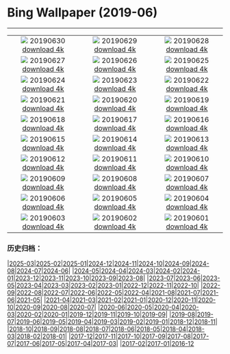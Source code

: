 # Bing Wallpaper (2019-06)
**************
| | | |
| :----: | :----: | :----: |
| ![](https://www.bing.com/th?id=OHR.HKreuni_ZH-CN5683726370_1920x1080.jpg) 20190630 [download 4k](https://www.bing.com/th?id=OHR.HKreuni_ZH-CN5683726370_UHD.jpg) | ![](https://www.bing.com/th?id=OHR.RedAnthiasCoralMayotte_ZH-CN5646370533_1920x1080.jpg) 20190629 [download 4k](https://www.bing.com/th?id=OHR.RedAnthiasCoralMayotte_ZH-CN5646370533_UHD.jpg) | ![](https://www.bing.com/th?id=OHR.BurrowingOwlet_ZH-CN5583013899_1920x1080.jpg) 20190628 [download 4k](https://www.bing.com/th?id=OHR.BurrowingOwlet_ZH-CN5583013899_UHD.jpg) |
| ![](https://www.bing.com/th?id=OHR.Montreux_ZH-CN5485205583_1920x1080.jpg) 20190627 [download 4k](https://www.bing.com/th?id=OHR.Montreux_ZH-CN5485205583_UHD.jpg) | ![](https://www.bing.com/th?id=OHR.RootBridge_ZH-CN5173953292_1920x1080.jpg) 20190626 [download 4k](https://www.bing.com/th?id=OHR.RootBridge_ZH-CN5173953292_UHD.jpg) | ![](https://www.bing.com/th?id=OHR.GlastonburyTor_ZH-CN4673691420_1920x1080.jpg) 20190625 [download 4k](https://www.bing.com/th?id=OHR.GlastonburyTor_ZH-CN4673691420_UHD.jpg) |
| ![](https://www.bing.com/th?id=OHR.SutherlandFalls_ZH-CN4602884079_1920x1080.jpg) 20190624 [download 4k](https://www.bing.com/th?id=OHR.SutherlandFalls_ZH-CN4602884079_UHD.jpg) | ![](https://www.bing.com/th?id=OHR.PhilippinesFirefly_ZH-CN4519927697_1920x1080.jpg) 20190623 [download 4k](https://www.bing.com/th?id=OHR.PhilippinesFirefly_ZH-CN4519927697_UHD.jpg) | ![](https://www.bing.com/th?id=OHR.Gnomesville_ZH-CN4402652527_1920x1080.jpg) 20190622 [download 4k](https://www.bing.com/th?id=OHR.Gnomesville_ZH-CN4402652527_UHD.jpg) |
| ![](https://www.bing.com/th?id=OHR.ManausBasin_ZH-CN4303809335_1920x1080.jpg) 20190621 [download 4k](https://www.bing.com/th?id=OHR.ManausBasin_ZH-CN4303809335_UHD.jpg) | ![](https://www.bing.com/th?id=OHR.HawksbillCrag_ZH-CN4429681235_1920x1080.jpg) 20190620 [download 4k](https://www.bing.com/th?id=OHR.HawksbillCrag_ZH-CN4429681235_UHD.jpg) | ![](https://www.bing.com/th?id=OHR.CommonSundewVosges_ZH-CN0507660055_1920x1080.jpg) 20190619 [download 4k](https://www.bing.com/th?id=OHR.CommonSundewVosges_ZH-CN0507660055_UHD.jpg) |
| ![](https://www.bing.com/th?id=OHR.CherryLaurelMaze_ZH-CN9887470516_1920x1080.jpg) 20190618 [download 4k](https://www.bing.com/th?id=OHR.CherryLaurelMaze_ZH-CN9887470516_UHD.jpg) | ![](https://www.bing.com/th?id=OHR.HelixPomatia_ZH-CN9785223494_1920x1080.jpg) 20190617 [download 4k](https://www.bing.com/th?id=OHR.HelixPomatia_ZH-CN9785223494_UHD.jpg) | ![](https://www.bing.com/th?id=OHR.AlaskaEagle_ZH-CN9957205086_1920x1080.jpg) 20190616 [download 4k](https://www.bing.com/th?id=OHR.AlaskaEagle_ZH-CN9957205086_UHD.jpg) |
| ![](https://www.bing.com/th?id=OHR.PantheraLeoDad_ZH-CN9580668524_1920x1080.jpg) 20190615 [download 4k](https://www.bing.com/th?id=OHR.PantheraLeoDad_ZH-CN9580668524_UHD.jpg) | ![](https://www.bing.com/th?id=OHR.SaskFlowers_ZH-CN9497517721_1920x1080.jpg) 20190614 [download 4k](https://www.bing.com/th?id=OHR.SaskFlowers_ZH-CN9497517721_UHD.jpg) | ![](https://www.bing.com/th?id=OHR.TreeFrog_ZH-CN9016355758_1920x1080.jpg) 20190613 [download 4k](https://www.bing.com/th?id=OHR.TreeFrog_ZH-CN9016355758_UHD.jpg) |
| ![](https://www.bing.com/th?id=OHR.SainteVictoireCezanneBirthday_ZH-CN8216109812_1920x1080.jpg) 20190612 [download 4k](https://www.bing.com/th?id=OHR.SainteVictoireCezanneBirthday_ZH-CN8216109812_UHD.jpg) | ![](https://www.bing.com/th?id=OHR.RioGrande_ZH-CN8091224199_1920x1080.jpg) 20190611 [download 4k](https://www.bing.com/th?id=OHR.RioGrande_ZH-CN8091224199_UHD.jpg) | ![](https://www.bing.com/th?id=OHR.FujiSakura_ZH-CN8005792871_1920x1080.jpg) 20190610 [download 4k](https://www.bing.com/th?id=OHR.FujiSakura_ZH-CN8005792871_UHD.jpg) |
| ![](https://www.bing.com/th?id=OHR.PontadaPiedade_ZH-CN7717691454_1920x1080.jpg) 20190609 [download 4k](https://www.bing.com/th?id=OHR.PontadaPiedade_ZH-CN7717691454_UHD.jpg) | ![](https://www.bing.com/th?id=OHR.OntWarbler_ZH-CN7999782156_1920x1080.jpg) 20190608 [download 4k](https://www.bing.com/th?id=OHR.OntWarbler_ZH-CN7999782156_UHD.jpg) | ![](https://www.bing.com/th?id=OHR.Biorocks_ZH-CN7851264095_1920x1080.jpg) 20190607 [download 4k](https://www.bing.com/th?id=OHR.Biorocks_ZH-CN7851264095_UHD.jpg) |
| ![](https://www.bing.com/th?id=OHR.dragonboat_ZH-CN0697680986_1920x1080.jpg) 20190606 [download 4k](https://www.bing.com/th?id=OHR.dragonboat_ZH-CN0697680986_UHD.jpg) | ![](https://www.bing.com/th?id=OHR.MulberryArtificialHarbour_ZH-CN3973249802_1920x1080.jpg) 20190605 [download 4k](https://www.bing.com/th?id=OHR.MulberryArtificialHarbour_ZH-CN3973249802_UHD.jpg) | ![](https://www.bing.com/th?id=OHR.PeruvianRainforest_ZH-CN4066508593_1920x1080.jpg) 20190604 [download 4k](https://www.bing.com/th?id=OHR.PeruvianRainforest_ZH-CN4066508593_UHD.jpg) |
| ![](https://www.bing.com/th?id=OHR.VastPalmGrove_ZH-CN4145018538_1920x1080.jpg) 20190603 [download 4k](https://www.bing.com/th?id=OHR.VastPalmGrove_ZH-CN4145018538_UHD.jpg) | ![](https://www.bing.com/th?id=OHR.HeligolandSealPup_ZH-CN4217382978_1920x1080.jpg) 20190602 [download 4k](https://www.bing.com/th?id=OHR.HeligolandSealPup_ZH-CN4217382978_UHD.jpg) | ![](https://www.bing.com/th?id=OHR.BassRock_ZH-CN4418828352_1920x1080.jpg) 20190601 [download 4k](https://www.bing.com/th?id=OHR.BassRock_ZH-CN4418828352_UHD.jpg) |

### 历史归档：

|[2025-03](2025-03/2025-03.md)|[2025-02](2025-02/2025-02.md)|[2025-01](2025-01/2025-01.md)|[2024-12](2024-12/2024-12.md)|[2024-11](2024-11/2024-11.md)|[2024-10](2024-10/2024-10.md)|[2024-09](2024-09/2024-09.md)|[2024-08](2024-08/2024-08.md)|[2024-07](2024-07/2024-07.md)|[2024-06](2024-06/2024-06.md)|
|[2024-05](2024-05/2024-05.md)|[2024-04](2024-04/2024-04.md)|[2024-03](2024-03/2024-03.md)|[2024-02](2024-02/2024-02.md)|[2024-01](2024-01/2024-01.md)|[2023-12](2023-12/2023-12.md)|[2023-11](2023-11/2023-11.md)|[2023-10](2023-10/2023-10.md)|[2023-09](2023-09/2023-09.md)|[2023-08](2023-08/2023-08.md)|
|[2023-07](2023-07/2023-07.md)|[2023-06](2023-06/2023-06.md)|[2023-05](2023-05/2023-05.md)|[2023-04](2023-04/2023-04.md)|[2023-03](2023-03/2023-03.md)|[2023-02](2023-02/2023-02.md)|[2023-01](2023-01/2023-01.md)|[2022-12](2022-12/2022-12.md)|[2022-11](2022-11/2022-11.md)|[2022-10](2022-10/2022-10.md)|
|[2022-09](2022-09/2022-09.md)|[2022-08](2022-08/2022-08.md)|[2022-07](2022-07/2022-07.md)|[2022-06](2022-06/2022-06.md)|[2022-05](2022-05/2022-05.md)|[2022-04](2022-04/2022-04.md)|[2021-08](2021-08/2021-08.md)|[2021-07](2021-07/2021-07.md)|[2021-06](2021-06/2021-06.md)|[2021-05](2021-05/2021-05.md)|
|[2021-04](2021-04/2021-04.md)|[2021-03](2021-03/2021-03.md)|[2021-02](2021-02/2021-02.md)|[2021-01](2021-01/2021-01.md)|[2020-12](2020-12/2020-12.md)|[2020-11](2020-11/2020-11.md)|[2020-10](2020-10/2020-10.md)|[2020-09](2020-09/2020-09.md)|[2020-08](2020-08/2020-08.md)|[2020-07](2020-07/2020-07.md)|
|[2020-06](2020-06/2020-06.md)|[2020-05](2020-05/2020-05.md)|[2020-04](2020-04/2020-04.md)|[2020-03](2020-03/2020-03.md)|[2020-02](2020-02/2020-02.md)|[2020-01](2020-01/2020-01.md)|[2019-12](2019-12/2019-12.md)|[2019-11](2019-11/2019-11.md)|[2019-10](2019-10/2019-10.md)|[2019-09](2019-09/2019-09.md)|
|[2019-08](2019-08/2019-08.md)|[2019-07](2019-07/2019-07.md)|[2019-06](2019-06/2019-06.md)|[2019-05](2019-05/2019-05.md)|[2019-04](2019-04/2019-04.md)|[2019-03](2019-03/2019-03.md)|[2019-02](2019-02/2019-02.md)|[2019-01](2019-01/2019-01.md)|[2018-12](2018-12/2018-12.md)|[2018-11](2018-11/2018-11.md)|
|[2018-10](2018-10/2018-10.md)|[2018-09](2018-09/2018-09.md)|[2018-08](2018-08/2018-08.md)|[2018-07](2018-07/2018-07.md)|[2018-06](2018-06/2018-06.md)|[2018-05](2018-05/2018-05.md)|[2018-04](2018-04/2018-04.md)|[2018-03](2018-03/2018-03.md)|[2018-02](2018-02/2018-02.md)|[2018-01](2018-01/2018-01.md)|
|[2017-12](2017-12/2017-12.md)|[2017-11](2017-11/2017-11.md)|[2017-10](2017-10/2017-10.md)|[2017-09](2017-09/2017-09.md)|[2017-08](2017-08/2017-08.md)|[2017-07](2017-07/2017-07.md)|[2017-06](2017-06/2017-06.md)|[2017-05](2017-05/2017-05.md)|[2017-04](2017-04/2017-04.md)|[2017-03](2017-03/2017-03.md)|
|[2017-02](2017-02/2017-02.md)|[2017-01](2017-01/2017-01.md)|[2016-12](2016-12/2016-12.md)